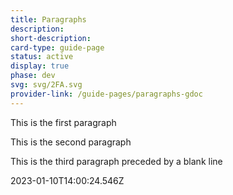 ```yaml
---
title: Paragraphs
description: 
short-description: 
card-type: guide-page
status: active
display: true
phase: dev
svg: svg/2FA.svg
provider-link: /guide-pages/paragraphs-gdoc
---
```

<div class="content-section">
<div class="section-container" markdown="1">

This is the first paragraph


This is the second paragraph


This is the third paragraph preceded by a blank line
</div>
</div> 2023-01-10T14:00:24.546Z